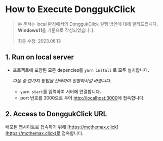 # How to Execute DonggukClick

> 본 문서는 local 환경에서의 DonggukClick 실행 방안에 대해 알려드립니다.  
> <b>Windows11</b>을 기준으로 작성되었습니다.
> 
> 최종 수정: 2023.06.13

## 1. Run on local server

- 프로젝트에 포함된 모든 depencies를 ```yarn install``` 로 모두 설치합니다.

  _다음 중 한가지 방법을 선택하여 진행하시길 바랍니다._
  - ```yarn start```를 입력하여 서버에 연결합니다.
  -  port 번호를 3000으로 두어 [http://localhost:3000](http://localhost:3000/)에 접속합니다.

## 2. Access to DonggukClick URL

배포된 웹사이트로 접속하기 위해 
[https://mcthemax.click](https://mcthemax.click)로 접속합니다.
